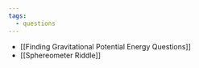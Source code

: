 ```yaml
---
tags:
  - questions
---
```

- [[Finding Gravitational Potential Energy Questions]]
- [[Sphereometer Riddle]]